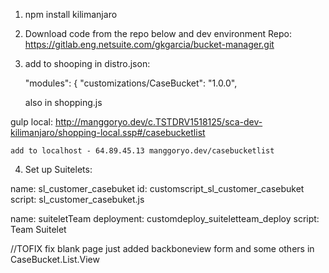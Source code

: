 1. npm install kilimanjaro

2. Download code from the repo below and dev environment 
Repo:
https://gitlab.eng.netsuite.com/gkgarcia/bucket-manager.git

3. add to shooping in distro.json:

	"modules": {
        "customizations/CaseBucket": "1.0.0",

    also in shopping.js

gulp local:
http://manggoryo.dev/c.TSTDRV1518125/sca-dev-kilimanjaro/shopping-local.ssp#/casebucketlist


	add to localhost - 64.89.45.13 manggoryo.dev/casebucketlist


4. Set up Suitelets:

name: sl_customer_casebuket
id: customscript_sl_customer_casebuket
script: sl_customer_casebuket.js

name: suiteletTeam
deployment: customdeploy_suiteletteam_deploy
script: Team Suitelet



//TOFIX
fix blank page just added backboneview form and some others in CaseBucket.List.View